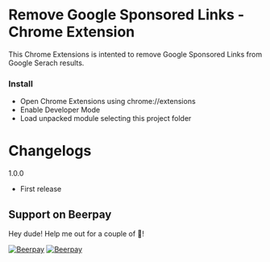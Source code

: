 # Remove Google Sponsored Links - Chrome Extension

This Chrome Extensions is intented to remove Google Sponsored Links from Google Serach results.

### Install
- Open Chrome Extensions using chrome://extensions
- Enable Developer Mode
- Load unpacked module selecting this project folder

# Changelogs

1.0.0
- First release
## Support on Beerpay
Hey dude! Help me out for a couple of :beers:!

[![Beerpay](https://beerpay.io/brunocosta91/RemoveGoogleSponsoredLinks/badge.svg?style=beer-square)](https://beerpay.io/brunocosta91/RemoveGoogleSponsoredLinks)  [![Beerpay](https://beerpay.io/brunocosta91/RemoveGoogleSponsoredLinks/make-wish.svg?style=flat-square)](https://beerpay.io/brunocosta91/RemoveGoogleSponsoredLinks?focus=wish)